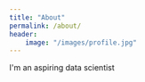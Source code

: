 ```yaml
---
title: "About"
permalink: /about/
header:
	image: "/images/profile.jpg"
---
```


I'm an aspiring data scientist

